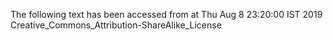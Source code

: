 The following text has been accessed from at Thu Aug 8 23:20:00 IST 2019
Creative_Commons_Attribution-ShareAlike_License
